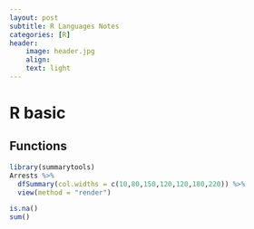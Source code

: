 ```yaml
---
layout: post
subtitle: R Languages Notes
categories: [R]
header:
    image: header.jpg
    align:
    text: light
---
```


# R basic

## Functions

```R
library(summarytools)
Arrests %>% 
  dfSummary(col.widths = c(10,80,150,120,120,180,220)) %>% 
  view(method = "render")

is.na()
sum()

```
